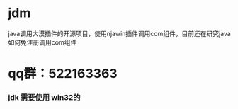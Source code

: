 # jdm
java调用大漠插件的开源项目，使用njawin插件调用com组件，目前还在研究java 如何免注册调用com组件
# qq群：522163363

### jdk 需要使用 win32的
